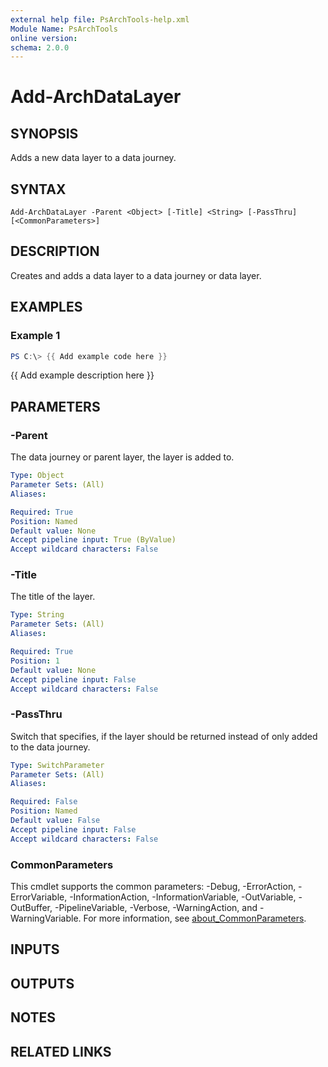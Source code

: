 ```yaml
---
external help file: PsArchTools-help.xml
Module Name: PsArchTools
online version:
schema: 2.0.0
---
```


# Add-ArchDataLayer

## SYNOPSIS
Adds a new data layer to a data journey.

## SYNTAX

```
Add-ArchDataLayer -Parent <Object> [-Title] <String> [-PassThru] [<CommonParameters>]
```

## DESCRIPTION
Creates and adds a data layer to a data journey or data layer.

## EXAMPLES

### Example 1
```powershell
PS C:\> {{ Add example code here }}
```

{{ Add example description here }}

## PARAMETERS

### -Parent
The data journey or parent layer, the layer is added to.

```yaml
Type: Object
Parameter Sets: (All)
Aliases:

Required: True
Position: Named
Default value: None
Accept pipeline input: True (ByValue)
Accept wildcard characters: False
```

### -Title
The title of the layer.

```yaml
Type: String
Parameter Sets: (All)
Aliases:

Required: True
Position: 1
Default value: None
Accept pipeline input: False
Accept wildcard characters: False
```

### -PassThru
Switch that specifies, if the layer should be returned instead of only added to the data journey.

```yaml
Type: SwitchParameter
Parameter Sets: (All)
Aliases:

Required: False
Position: Named
Default value: False
Accept pipeline input: False
Accept wildcard characters: False
```

### CommonParameters
This cmdlet supports the common parameters: -Debug, -ErrorAction, -ErrorVariable, -InformationAction, -InformationVariable, -OutVariable, -OutBuffer, -PipelineVariable, -Verbose, -WarningAction, and -WarningVariable. For more information, see [about_CommonParameters](http://go.microsoft.com/fwlink/?LinkID=113216).

## INPUTS

## OUTPUTS

## NOTES

## RELATED LINKS
